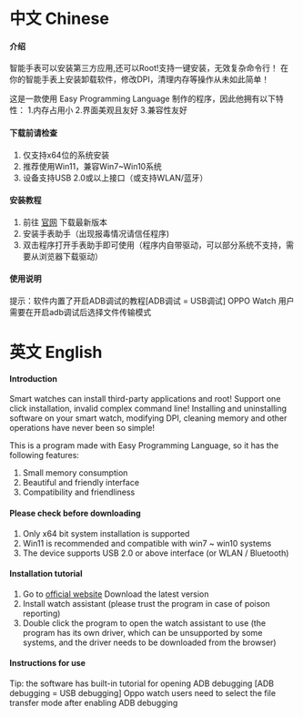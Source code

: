 # 中文 Chinese
#### 介绍
智能手表可以安装第三方应用,还可以Root!支持一键安装，无效复杂命令行！
在你的智能手表上安装卸载软件，修改DPI，清理内存等操作从未如此简单！

这是一款使用 Easy Programming Language 制作的程序，因此他拥有以下特性：
1.内存占用小
2.界面美观且友好
3.兼容性友好

#### 下载前请检查

1.  仅支持x64位的系统安装
2.  推荐使用Win11，兼容Win7~Win10系统
3.  设备支持USB 2.0或以上接口（或支持WLAN/蓝牙）

#### 安装教程

1.  前往 [官网](https://www.miuibbs.com/) 下载最新版本  
2.  安装手表助手（出现报毒情况请信任程序)
3.  双击程序打开手表助手即可使用（程序内自带驱动，可以部分系统不支持，需要从浏览器下载驱动）

#### 使用说明
 
提示：软件内置了开启ADB调试的教程[ADB调试 = USB调试]
OPPO Watch 用户需要在开启adb调试后选择文件传输模式

# 英文 English
#### Introduction
Smart watches can install third-party applications and root! Support one click installation, invalid complex command line!
Installing and uninstalling software on your smart watch, modifying DPI, cleaning memory and other operations have never been so simple!

This is a program made with Easy Programming Language, so it has the following features:
1. Small memory consumption
2. Beautiful and friendly interface
3. Compatibility and friendliness

#### Please check before downloading
1. Only x64 bit system installation is supported
2. Win11 is recommended and compatible with win7 ~ win10 systems
3. The device supports USB 2.0 or above interface (or WLAN / Bluetooth)
 
#### Installation tutorial
1. Go to [official website](https://www.miuibbs.com/) Download the latest version
2. Install watch assistant (please trust the program in case of poison reporting)
3. Double click the program to open the watch assistant to use (the program has its own driver, which can be unsupported by some systems, and the driver needs to be downloaded from the browser)
 
#### Instructions for use
Tip: the software has built-in tutorial for opening ADB debugging [ADB debugging = USB debugging]
Oppo watch users need to select the file transfer mode after enabling ADB debugging
